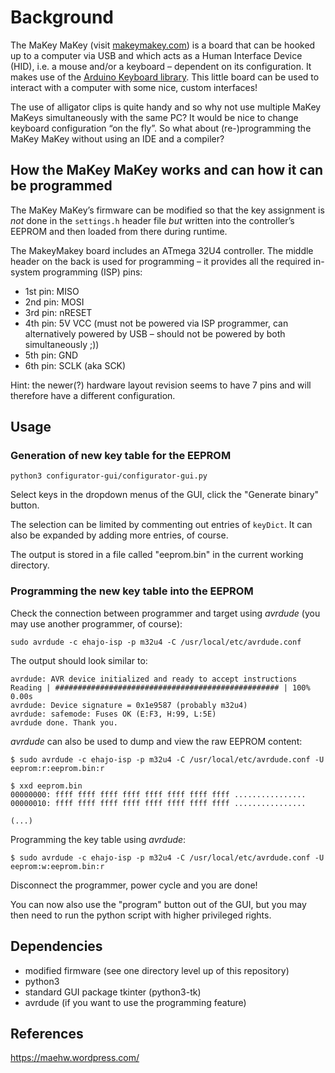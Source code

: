 # Background

The MaKey MaKey (visit [makeymakey.com](https://makeymakey.com/)) is a board that can be hooked up to a computer via USB and which acts  as a Human Interface Device (HID), i.e. a mouse and/or a keyboard –  dependent on its configuration. It makes use of the [Arduino Keyboard library](https://www.arduino.cc/reference/en/language/functions/usb/keyboard/). This little board can be used to interact with a computer with some nice, custom interfaces!

The use of alligator clips is quite handy and so why not use multiple MaKey MaKeys simultaneously with the same PC? It would be nice to  change keyboard configuration “on the fly”. So what about  (re-)programming the MaKey MaKey without using an IDE and a compiler?

## How the MaKey MaKey works and can how it can be programmed

The MaKey MaKey’s firmware can be modified so that the key assignment is *not* done in the `settings.h` header file *but* written into the  controller’s EEPROM and then loaded from there during runtime.

The MakeyMakey board includes an ATmega 32U4 controller. The middle  header on the back is used for programming – it provides all the  required in-system programming (ISP) pins:

- 1st pin: MISO
- 2nd pin: MOSI
- 3rd pin: nRESET
- 4th pin: 5V VCC
   (must not be powered via ISP programmer, can alternatively powered by USB – should not be powered by both simultaneously ;))
- 5th pin: GND
- 6th pin: SCLK (aka SCK)

Hint: the newer(?) hardware layout revision seems to have 7 pins and will therefore have a different configuration.

## Usage

### Generation of new key table for the EEPROM

```
python3 configurator-gui/configurator-gui.py
```

Select keys in the dropdown menus of the GUI, click the "Generate binary" button.

The selection can be limited by commenting out entries of `keyDict`. It can also be expanded by adding more entries, of course.

The output is stored in a file called "eeprom.bin" in the current working directory.

### Programming the new key table into the EEPROM

Check the connection between programmer and target using *avrdude* (you may use another programmer, of course):

```
sudo avrdude -c ehajo-isp -p m32u4 -C /usr/local/etc/avrdude.conf
```

The output should look similar to:

```
avrdude: AVR device initialized and ready to accept instructions
Reading | ################################################## | 100% 0.00s
avrdude: Device signature = 0x1e9587 (probably m32u4)
avrdude: safemode: Fuses OK (E:F3, H:99, L:5E)
avrdude done. Thank you.
```

*avrdude* can also be used to dump and view the raw EEPROM content:

```
$ sudo avrdude -c ehajo-isp -p m32u4 -C /usr/local/etc/avrdude.conf -U eeprom:r:eeprom.bin:r

$ xxd eeprom.bin 
00000000: ffff ffff ffff ffff ffff ffff ffff ffff ................
00000010: ffff ffff ffff ffff ffff ffff ffff ffff ................

(...)
```

Programming the key table using *avrdude*:

```
$ sudo avrdude -c ehajo-isp -p m32u4 -C /usr/local/etc/avrdude.conf -U eeprom:w:eeprom.bin:r
```

Disconnect the programmer, power cycle and you are done!

You can now also use the "program" button out of the GUI, but you may then need to run the python script with higher privileged rights.



## Dependencies

* modified firmware (see one directory level up of this repository)
* python3
* standard GUI package tkinter (python3-tk)
* avrdude (if you want to use the programming feature)

## References

https://maehw.wordpress.com/